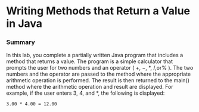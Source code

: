 # Writing Methods that Return a Value in Java

### Summary
In this lab, you complete a partially written Java program that includes a method that returns a value. 
The program is a simple calculator that prompts the user for two numbers and an operator ( +, −, *, /,or% ). 
The two numbers and the operator are passed to the method where the appropriate arithmetic operation is performed. 
The result is then returned to the main() method where the arithmetic operation and result are displayed. 
For example, if the user enters 3, 4, and *, the following is displayed:

```
3.00 * 4.00 = 12.00
```